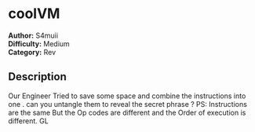 # coolVM

**Author:** S4muii  
**Difficulty:** Medium  
**Category:** Rev  

## Description
Our Engineer Tried to save some space and combine the instructions into one . can you untangle them to reveal the secret phrase ?
PS: Instructions are the same But the Op codes are different and the Order of execution is different. GL